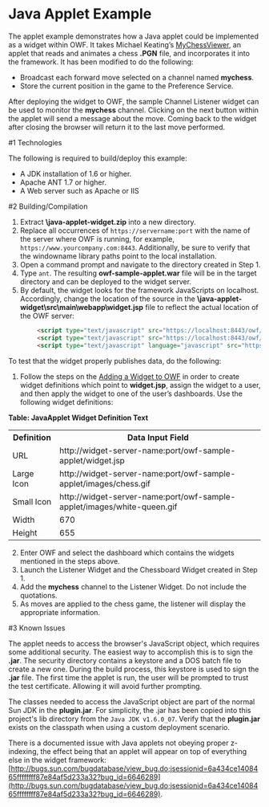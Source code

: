 #  Java Applet Example

The applet example demonstrates how a Java applet could be implemented as a widget within OWF. It takes Michael Keating’s [MyChessViewer](http://www.mychess.com/), an applet that reads and animates a chess **.PGN** file, and incorporates it into the framework. It has been modified to do the following:

* Broadcast each forward move selected on a channel named **mychess**.
* Store the current position in the game to the Preference Service.

After deploying the widget to OWF, the sample Channel Listener widget can be used to monitor the **mychess** channel. Clicking on the next button within the applet will send a message about the move. Coming back to the widget after closing the browser will return it to the last move performed. 

#1   Technologies

The following is required to build/deploy this example:

* A JDK installation of 1.6 or higher.
* Apache ANT 1.7 or higher.
* A Web server such as Apache or IIS

#2   Building/Compilation

1. Extract **\java-applet-widget.zip** into a new directory.
2. Replace all occurrences of `https://servername:port` with the name of the server where OWF is running, for example, `https://www.yourcompany.com:8443`. Additionally, be sure to verify that the windowname library paths point to the local installation.
3. Open a command prompt and navigate to the directory created in Step 1.
4. Type `ant`. The resulting **owf-sample-applet.war** file will be in the target directory and can be deployed to the widget server.
5. By default, the widget looks for the framework JavaScripts on localhost. Accordingly, change the location of the source in the **\java-applet-widget\src\main\webapp\widget.jsp** file to reflect the actual location of the OWF server: 

```html
        <script type="text/javascript" src="https://localhost:8443/owf/js/config/config.js"></script>
        <script type="text/javascript" src="https://localhost:8443/owf/js/util/error.js"></script>
        <script type="text/javascript" language="javascript" src="https://localhost:8443/owf/js-min/owf-widget-min.js"></script>
```

To test that the widget properly publishes data, do the following: 

1. Follow the steps on the [Adding a Widget to OWF](OWF-7-Developer—Adding-a-Widget-to-OWF) in order to create widget definitions which point to **widget.jsp**, assign the widget to a user, and then apply the widget to one of the user’s dashboards. Use the following widget definitions:

 **Table: JavaApplet Widget Definition Text**

<table>
  <tr>
    <th>Definition</th>
    <th>Data Input Field</th>
  </tr>
  <tr>
    <td>URL</td>
    <td>http://widget-server-name:port/owf-sample-applet/widget.jsp</td> 
  </tr>
  <tr>
    <td>Large Icon</td>
    <td>http://widget-server-name:port/owf-sample-applet/images/chess.gif</td> 
  </tr>
  <tr>
    <td>Small Icon</td>
    <td>http://widget-server-name:port/owf-sample-applet/images/white-queen.gif</td> 
  </tr>
  <tr>
    <td>Width</td>
    <td>670</td> 
  </tr>
  <tr>
    <td>Height</td>
    <td>655</td> 
  </tr>
</table>

2. Enter OWF and select the dashboard which contains the widgets mentioned in the steps above.
3. Launch the Listener Widget and the Chessboard Widget created in Step 1.
4. Add the **mychess** channel to the Listener Widget. Do not include the quotations.
5. As moves are applied to the chess game, the listener will display the appropriate information.

#3   Known Issues

The applet needs to access the browser's JavaScript object, which requires some additional security. The easiest way to accomplish this is to sign the **.jar**. The security directory contains a keystore and a DOS batch file to create a new one. During the build process, this keystore is used to sign the **.jar** file. The first time the applet is run, the user will be prompted to trust the test certificate. Allowing it will avoid further prompting.

The classes needed to access the JavaScript object are part of the normal Sun JDK in the **plugin.jar**. For simplicity, the .jar has been copied into this project's lib directory from the `Java JDK v1.6.0_07`. Verify that the **plugin.jar** exists on the classpath when using a custom deployment scenario.

There is a documented issue with Java applets not obeying proper z-indexing, the effect being that an applet will appear on top of everything else in the widget framework:
[http://bugs.sun.com/bugdatabase/view_bug.do;jsessionid=6a434ce1408465ffffffff87e84af5d233a32?bug_id=6646289](http://bugs.sun.com/bugdatabase/view_bug.do;jsessionid=6a434ce1408465ffffffff87e84af5d233a32?bug_id=6646289).